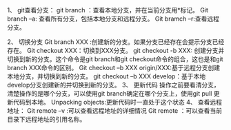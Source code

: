 1、	git查看分支：
git branch ：查看本地分支，并在当前分支用*标记。
Git branch –a: 查看所有分支，包括本地分支和远程分支。
Git bramch –r:查看远程分支。

2、	切换分支
Git branch XXX :创建新的分支。如果分支已经存在会提示分支已经存在。
Git checkout XXX：切换到XXX分支。
git checkout -b XXX: 创建分支并切换到新的分支。这个命令是git branch和git checkout命令的组合，这也是和git branch XXX命令的区别。 
Git checkout –b XXX origin/XXX:基于远程分支创建本地分支，并切换到新的分支。
git checkout –b XXX develop：基于本地develop分支创建新的并切换到新的分支。
3、	更新代码
操作之前要看清分支，清楚操作的是哪个分支，可以使用git branch确定在哪个分支上，使用git pull 更新代码到本地。
Unpacking objects:更新代码时一直处于这个状态
4、	查看远程地址：
Git remote –v  :可以查看远程地址的详细情况
Git remote ：可以查看当前目录下远程地址的引用名称。
